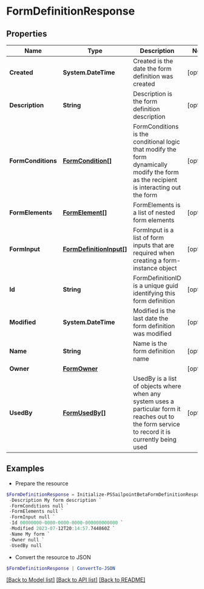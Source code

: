 # FormDefinitionResponse
## Properties

Name | Type | Description | Notes
------------ | ------------- | ------------- | -------------
**Created** | **System.DateTime** | Created is the date the form definition was created | [optional] 
**Description** | **String** | Description is the form definition description | [optional] 
**FormConditions** | [**FormCondition[]**](FormCondition.md) | FormConditions is the conditional logic that modify the form dynamically modify the form as the recipient is interacting out the form | [optional] 
**FormElements** | [**FormElement[]**](FormElement.md) | FormElements is a list of nested form elements | [optional] 
**FormInput** | [**FormDefinitionInput[]**](FormDefinitionInput.md) | FormInput is a list of form inputs that are required when creating a form-instance object | [optional] 
**Id** | **String** | FormDefinitionID is a unique guid identifying this form definition | [optional] 
**Modified** | **System.DateTime** | Modified is the last date the form definition was modified | [optional] 
**Name** | **String** | Name is the form definition name | [optional] 
**Owner** | [**FormOwner**](FormOwner.md) |  | [optional] 
**UsedBy** | [**FormUsedBy[]**](FormUsedBy.md) | UsedBy is a list of objects where when any system uses a particular form it reaches out to the form service to record it is currently being used | [optional] 

## Examples

- Prepare the resource
```powershell
$FormDefinitionResponse = Initialize-PSSailpointBetaFormDefinitionResponse  -Created 2023-07-12T20:14:57.744860Z `
 -Description My form description `
 -FormConditions null `
 -FormElements null `
 -FormInput null `
 -Id 00000000-0000-0000-0000-000000000000 `
 -Modified 2023-07-12T20:14:57.744860Z `
 -Name My form `
 -Owner null `
 -UsedBy null
```

- Convert the resource to JSON
```powershell
$FormDefinitionResponse | ConvertTo-JSON
```

[[Back to Model list]](../README.md#documentation-for-models) [[Back to API list]](../README.md#documentation-for-api-endpoints) [[Back to README]](../README.md)

